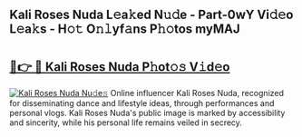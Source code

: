 ## Kali Roses Nuda L𝚎a𝚔ed N𝚞𝚍e - Part-0wY Vi𝚍𝚎o L𝚎a𝚔s - H𝚘𝚝 O𝚗𝚕yf𝚊ns P𝚑𝚘tos myMAJ

# <h2><a href="http://kf1zp4b.oniu.top/?m=Kali+Roses+Nuda">🔗👉 🔴 Kali Roses Nuda P𝚑ot𝚘𝚜 V𝚒d𝚎o</a></h2>

[![Kali Roses Nuda Nu𝚍e𝚜](https://i.imgur.com/0qMVB7G.gif)](http://kf1zp4b.oniu.top/?m=Kali+Roses+Nuda)
Online influencer Kali Roses Nuda, recognized for disseminating dance and lifestyle ideas, through performances and personal vlogs. Kali Roses Nuda's public image is marked by accessibility and sincerity, while his personal life remains veiled in secrecy.  
